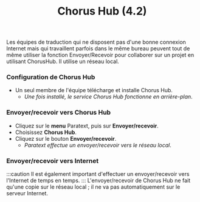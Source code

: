 ﻿---
title: Chorus Hub (4.2)
---
Les équipes de traduction qui ne disposent pas d'une bonne connexion Internet mais qui travaillent parfois dans le même bureau peuvent tout de même utiliser la fonction Envoyer/Recevoir pour collaborer sur un projet en utilisant ChorusHub. Il utilise un réseau local.

### Configuration de Chorus Hub

-  Un seul membre de l'équipe télécharge et installe Chorus Hub.
   -  *Une fois installé, le service Chorus Hub fonctionne en arrière-plan*.

### Envoyer/recevoir vers Chorus Hub

-  Cliquez sur le **menu** Paratext, puis sur **Envoyer/recevoir**.
-  Choisissez **Chorus Hub**.
-  Cliquez sur le bouton **Envoyer/recevoir**.
   -  *Paratext effectue un envoyer/recevoir vers le réseau local*.

### Envoyer/recevoir vers Internet
:::caution
Il est également important d'effectuer un envoyer/recevoir vers l'Internet de temps en temps.
:::
L'envoyer/recevoir de Chorus Hub ne fait qu'une copie sur le réseau local ; il ne va pas automatiquement sur le serveur Internet.
